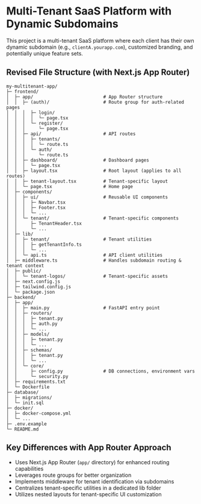 # Multi-Tenant SaaS Platform with Dynamic Subdomains

This project is a multi-tenant SaaS platform where each client has their own dynamic subdomain (e.g., `clientA.yourapp.com`), customized branding, and potentially unique feature sets.

## Revised File Structure (with Next.js App Router)

```
my-multitenant-app/
├─ frontend/
│  ├─ app/                          # App Router structure
│  │  ├─ (auth)/                    # Route group for auth-related pages
│  │  │  ├─ login/
│  │  │  │  └─ page.tsx
│  │  │  └─ register/
│  │  │     └─ page.tsx
│  │  ├─ api/                       # API routes
│  │  │  ├─ tenants/
│  │  │  │  └─ route.ts
│  │  │  └─ auth/
│  │  │     └─ route.ts
│  │  ├─ dashboard/                 # Dashboard pages
│  │  │  └─ page.tsx
│  │  ├─ layout.tsx                 # Root layout (applies to all routes)
│  │  ├─ tenant-layout.tsx          # Tenant-specific layout
│  │  └─ page.tsx                   # Home page
│  ├─ components/
│  │  ├─ ui/                        # Reusable UI components
│  │  │  ├─ Navbar.tsx
│  │  │  ├─ Footer.tsx
│  │  │  └─ ...
│  │  └─ tenant/                    # Tenant-specific components
│  │     ├─ TenantHeader.tsx
│  │     └─ ...
│  ├─ lib/
│  │  ├─ tenant/                    # Tenant utilities
│  │  │  ├─ getTenantInfo.ts
│  │  │  └─ ...
│  │  └─ api.ts                     # API client utilities
│  ├─ middleware.ts                 # Handles subdomain routing & tenant context
│  ├─ public/
│  │  └─ tenant-logos/              # Tenant-specific assets
│  ├─ next.config.js
│  ├─ tailwind.config.js
│  └─ package.json
├─ backend/
│  ├─ app/
│  │  ├─ main.py                    # FastAPI entry point
│  │  ├─ routers/
│  │  │  ├─ tenant.py
│  │  │  ├─ auth.py
│  │  │  └─ ...
│  │  ├─ models/
│  │  │  ├─ tenant.py
│  │  │  └─ ...
│  │  ├─ schemas/
│  │  │  ├─ tenant.py
│  │  │  └─ ...
│  │  └─ core/
│  │     ├─ config.py               # DB connections, environment vars
│  │     └─ security.py
│  ├─ requirements.txt
│  └─ Dockerfile
├─ database/
│  ├─ migrations/
│  └─ init.sql
├─ docker/
│  ├─ docker-compose.yml
│  └─ ...
├─ .env.example
└─ README.md
```

## Key Differences with App Router Approach

- Uses Next.js App Router (`app/` directory) for enhanced routing capabilities
- Leverages route groups for better organization
- Implements middleware for tenant identification via subdomains
- Centralizes tenant-specific utilities in a dedicated lib folder
- Utilizes nested layouts for tenant-specific UI customization 